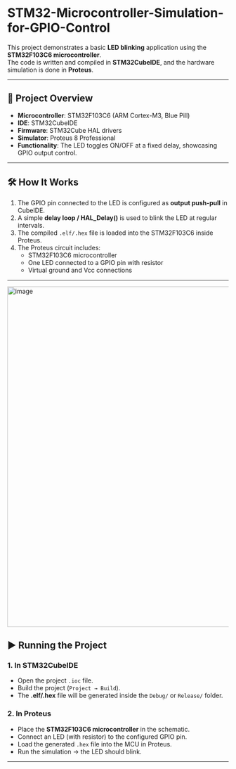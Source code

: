 # STM32-Microcontroller-Simulation-for-GPIO-Control

This project demonstrates a basic **LED blinking** application using the **STM32F103C6 microcontroller**.  
The code is written and compiled in **STM32CubeIDE**, and the hardware simulation is done in **Proteus**.

---

## 📌 Project Overview
- **Microcontroller**: STM32F103C6 (ARM Cortex-M3, Blue Pill)  
- **IDE**: STM32CubeIDE  
- **Firmware**: STM32Cube HAL drivers  
- **Simulator**: Proteus 8 Professional  
- **Functionality**: The LED toggles ON/OFF at a fixed delay, showcasing GPIO output control.

---

## 🛠️ How It Works
1. The GPIO pin connected to the LED is configured as **output push-pull** in CubeIDE.  
2. A simple **delay loop / HAL_Delay()** is used to blink the LED at regular intervals.  
3. The compiled `.elf/.hex` file is loaded into the STM32F103C6 inside Proteus.  
4. The Proteus circuit includes:
   - STM32F103C6 microcontroller  
   - One LED connected to a GPIO pin with resistor  
   - Virtual ground and Vcc connections  

---
<img width="1024" height="775" alt="image" src="https://github.com/user-attachments/assets/cabdae7e-d9f4-4bc1-8d71-6bf92f2062f3" />


## ▶️ Running the Project
### 1. In STM32CubeIDE
- Open the project `.ioc` file.  
- Build the project (`Project → Build`).  
- The **.elf/.hex** file will be generated inside the `Debug/` or `Release/` folder.  

### 2. In Proteus
- Place the **STM32F103C6 microcontroller** in the schematic.  
- Connect an LED (with resistor) to the configured GPIO pin.  
- Load the generated `.hex` file into the MCU in Proteus.  
- Run the simulation → the LED should blink.  

---

